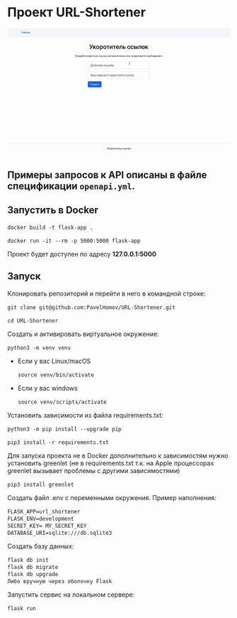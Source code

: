 # Проект URL-Shortener
![Презентация](./media_for_readme/Presentation.gif)
## Примеры запросов к API описаны в файле спецификации `openapi.yml`.

## Запустить в Docker

```
docker build -t flask-app .
```
```
docker run -it --rm -p 5000:5000 flask-app
```

Проект будет доступен по адресу <b>127.0.0.1:5000</b>

## Запуск

Клонировать репозиторий и перейти в него в командной строке:

```
git clone git@github.com:PavelHomov/URL-Shortener.git
```

```
cd URL-Shortener
```

Cоздать и активировать виртуальное окружение:

```
python3 -m venv venv
```

* Если у вас Linux/macOS

    ```
    source venv/bin/activate
    ```

* Если у вас windows

    ```
    source venv/scripts/activate
    ```

Установить зависимости из файла requirements.txt:

```
python3 -m pip install --upgrade pip
```

```
pip3 install -r requirements.txt
```

Для запуска проекта не в Docker дополнительно к зависимостям нужно установить greenlet 
(не в requirements.txt т.к. на Apple процессорах greenlet вызывает проблемы с другими зависимостями)
```
pip3 install greenlet
```

Создать файл .env с переменными окружения. Пример наполнения:
```
FLASK_APP=url_shortener
FLASK_ENV=development
SECRET_KEY= MY_SECRET_KEY
DATABASE_URI=sqlite:///db.sqlite3
```
Создать базу данных:
```
flask db init
flask db migrate
flask db upgrade
Либо вручную через оболочку Flask
```
Запустить сервис на локальном сервере:
```
flask run
```
